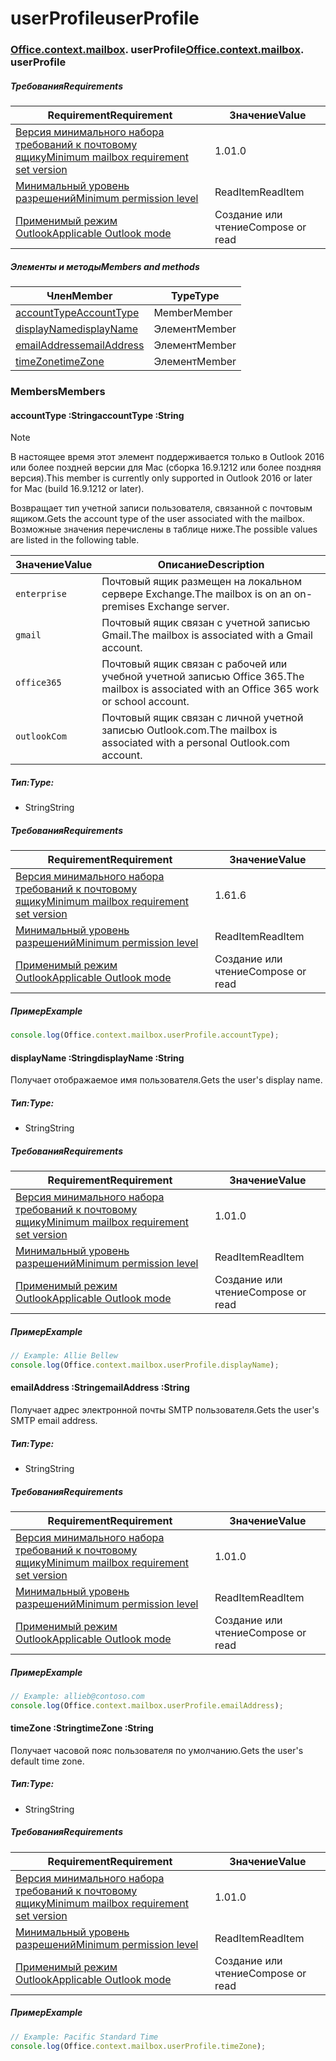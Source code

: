 
# <a name="userprofile"></a><span data-ttu-id="ee5bf-101">userProfile</span><span class="sxs-lookup"><span data-stu-id="ee5bf-101">userProfile</span></span>

### <span data-ttu-id="ee5bf-p101">[Office](Office.md)[.context](Office.context.md)[.mailbox](Office.context.mailbox.md). userProfile</span><span class="sxs-lookup"><span data-stu-id="ee5bf-p101">[Office](Office.md)[.context](Office.context.md)[.mailbox](Office.context.mailbox.md). userProfile</span></span>

##### <a name="requirements"></a><span data-ttu-id="ee5bf-104">Требования</span><span class="sxs-lookup"><span data-stu-id="ee5bf-104">Requirements</span></span>

|<span data-ttu-id="ee5bf-105">Requirement</span><span class="sxs-lookup"><span data-stu-id="ee5bf-105">Requirement</span></span>| <span data-ttu-id="ee5bf-106">Значение</span><span class="sxs-lookup"><span data-stu-id="ee5bf-106">Value</span></span>|
|---|---|
|[<span data-ttu-id="ee5bf-107">Версия минимального набора требований к почтовому ящику</span><span class="sxs-lookup"><span data-stu-id="ee5bf-107">Minimum mailbox requirement set version</span></span>](/office/dev/add-ins/reference/requirement-sets/outlook-api-requirement-sets)| <span data-ttu-id="ee5bf-108">1.0</span><span class="sxs-lookup"><span data-stu-id="ee5bf-108">1.0</span></span>|
|[<span data-ttu-id="ee5bf-109">Минимальный уровень разрешений</span><span class="sxs-lookup"><span data-stu-id="ee5bf-109">Minimum permission level</span></span>](https://docs.microsoft.com/outlook/add-ins/understanding-outlook-add-in-permissions)| <span data-ttu-id="ee5bf-110">ReadItem</span><span class="sxs-lookup"><span data-stu-id="ee5bf-110">ReadItem</span></span>|
|[<span data-ttu-id="ee5bf-111">Применимый режим Outlook</span><span class="sxs-lookup"><span data-stu-id="ee5bf-111">Applicable Outlook mode</span></span>](https://docs.microsoft.com/outlook/add-ins/#extension-points)| <span data-ttu-id="ee5bf-112">Создание или чтение</span><span class="sxs-lookup"><span data-stu-id="ee5bf-112">Compose or read</span></span>|

##### <a name="members-and-methods"></a><span data-ttu-id="ee5bf-113">Элементы и методы</span><span class="sxs-lookup"><span data-stu-id="ee5bf-113">Members and methods</span></span>

| <span data-ttu-id="ee5bf-114">Член</span><span class="sxs-lookup"><span data-stu-id="ee5bf-114">Member</span></span> | <span data-ttu-id="ee5bf-115">Type</span><span class="sxs-lookup"><span data-stu-id="ee5bf-115">Type</span></span> |
|--------|------|
| [<span data-ttu-id="ee5bf-116">accountType</span><span class="sxs-lookup"><span data-stu-id="ee5bf-116">AccountType</span></span>](#accounttype-string) | <span data-ttu-id="ee5bf-117">Member</span><span class="sxs-lookup"><span data-stu-id="ee5bf-117">Member</span></span> |
| [<span data-ttu-id="ee5bf-118">displayName</span><span class="sxs-lookup"><span data-stu-id="ee5bf-118">displayName</span></span>](#displayname-string) | <span data-ttu-id="ee5bf-119">Элемент</span><span class="sxs-lookup"><span data-stu-id="ee5bf-119">Member</span></span> |
| [<span data-ttu-id="ee5bf-120">emailAddress</span><span class="sxs-lookup"><span data-stu-id="ee5bf-120">emailAddress</span></span>](#emailaddress-string) | <span data-ttu-id="ee5bf-121">Элемент</span><span class="sxs-lookup"><span data-stu-id="ee5bf-121">Member</span></span> |
| [<span data-ttu-id="ee5bf-122">timeZone</span><span class="sxs-lookup"><span data-stu-id="ee5bf-122">timeZone</span></span>](#timezone-string) | <span data-ttu-id="ee5bf-123">Элемент</span><span class="sxs-lookup"><span data-stu-id="ee5bf-123">Member</span></span> |

### <a name="members"></a><span data-ttu-id="ee5bf-124">Members</span><span class="sxs-lookup"><span data-stu-id="ee5bf-124">Members</span></span>

####  <a name="accounttype-string"></a><span data-ttu-id="ee5bf-125">accountType :String</span><span class="sxs-lookup"><span data-stu-id="ee5bf-125">accountType :String</span></span>

> [!NOTE]
> <span data-ttu-id="ee5bf-126">В настоящее время этот элемент поддерживается только в Outlook 2016 или более поздней версии для Mac (сборка 16.9.1212 или более поздняя версия).</span><span class="sxs-lookup"><span data-stu-id="ee5bf-126">This member is currently only supported in Outlook 2016 or later for Mac (build 16.9.1212 or later).</span></span>

<span data-ttu-id="ee5bf-127">Возвращает тип учетной записи пользователя, связанной с почтовым ящиком.</span><span class="sxs-lookup"><span data-stu-id="ee5bf-127">Gets the account type of the user associated with the mailbox.</span></span> <span data-ttu-id="ee5bf-128">Возможные значения перечислены в таблице ниже.</span><span class="sxs-lookup"><span data-stu-id="ee5bf-128">The possible values are listed in the following table.</span></span>

| <span data-ttu-id="ee5bf-129">Значение</span><span class="sxs-lookup"><span data-stu-id="ee5bf-129">Value</span></span> | <span data-ttu-id="ee5bf-130">Описание</span><span class="sxs-lookup"><span data-stu-id="ee5bf-130">Description</span></span> |
|-------|-------------|
| `enterprise` | <span data-ttu-id="ee5bf-131">Почтовый ящик размещен на локальном сервере Exchange.</span><span class="sxs-lookup"><span data-stu-id="ee5bf-131">The mailbox is on an on-premises Exchange server.</span></span> |
| `gmail` | <span data-ttu-id="ee5bf-132">Почтовый ящик связан с учетной записью Gmail.</span><span class="sxs-lookup"><span data-stu-id="ee5bf-132">The mailbox is associated with a Gmail account.</span></span> |
| `office365` | <span data-ttu-id="ee5bf-133">Почтовый ящик связан с рабочей или учебной учетной записью Office 365.</span><span class="sxs-lookup"><span data-stu-id="ee5bf-133">The mailbox is associated with an Office 365 work or school account.</span></span> |
| `outlookCom` | <span data-ttu-id="ee5bf-134">Почтовый ящик связан с личной учетной записью Outlook.com.</span><span class="sxs-lookup"><span data-stu-id="ee5bf-134">The mailbox is associated with a personal Outlook.com account.</span></span> |

##### <a name="type"></a><span data-ttu-id="ee5bf-135">Тип:</span><span class="sxs-lookup"><span data-stu-id="ee5bf-135">Type:</span></span>

*   <span data-ttu-id="ee5bf-136">String</span><span class="sxs-lookup"><span data-stu-id="ee5bf-136">String</span></span>

##### <a name="requirements"></a><span data-ttu-id="ee5bf-137">Требования</span><span class="sxs-lookup"><span data-stu-id="ee5bf-137">Requirements</span></span>

|<span data-ttu-id="ee5bf-138">Requirement</span><span class="sxs-lookup"><span data-stu-id="ee5bf-138">Requirement</span></span>| <span data-ttu-id="ee5bf-139">Значение</span><span class="sxs-lookup"><span data-stu-id="ee5bf-139">Value</span></span>|
|---|---|
|[<span data-ttu-id="ee5bf-140">Версия минимального набора требований к почтовому ящику</span><span class="sxs-lookup"><span data-stu-id="ee5bf-140">Minimum mailbox requirement set version</span></span>](/office/dev/add-ins/reference/requirement-sets/outlook-api-requirement-sets)| <span data-ttu-id="ee5bf-141">1.6</span><span class="sxs-lookup"><span data-stu-id="ee5bf-141">1.6</span></span> |
|[<span data-ttu-id="ee5bf-142">Минимальный уровень разрешений</span><span class="sxs-lookup"><span data-stu-id="ee5bf-142">Minimum permission level</span></span>](https://docs.microsoft.com/outlook/add-ins/understanding-outlook-add-in-permissions)| <span data-ttu-id="ee5bf-143">ReadItem</span><span class="sxs-lookup"><span data-stu-id="ee5bf-143">ReadItem</span></span>|
|[<span data-ttu-id="ee5bf-144">Применимый режим Outlook</span><span class="sxs-lookup"><span data-stu-id="ee5bf-144">Applicable Outlook mode</span></span>](https://docs.microsoft.com/outlook/add-ins/#extension-points)| <span data-ttu-id="ee5bf-145">Создание или чтение</span><span class="sxs-lookup"><span data-stu-id="ee5bf-145">Compose or read</span></span>|

##### <a name="example"></a><span data-ttu-id="ee5bf-146">Пример</span><span class="sxs-lookup"><span data-stu-id="ee5bf-146">Example</span></span>

```js
console.log(Office.context.mailbox.userProfile.accountType);
```

####  <a name="displayname-string"></a><span data-ttu-id="ee5bf-147">displayName :String</span><span class="sxs-lookup"><span data-stu-id="ee5bf-147">displayName :String</span></span>

<span data-ttu-id="ee5bf-148">Получает отображаемое имя пользователя.</span><span class="sxs-lookup"><span data-stu-id="ee5bf-148">Gets the user's display name.</span></span>

##### <a name="type"></a><span data-ttu-id="ee5bf-149">Тип:</span><span class="sxs-lookup"><span data-stu-id="ee5bf-149">Type:</span></span>

*   <span data-ttu-id="ee5bf-150">String</span><span class="sxs-lookup"><span data-stu-id="ee5bf-150">String</span></span>

##### <a name="requirements"></a><span data-ttu-id="ee5bf-151">Требования</span><span class="sxs-lookup"><span data-stu-id="ee5bf-151">Requirements</span></span>

|<span data-ttu-id="ee5bf-152">Requirement</span><span class="sxs-lookup"><span data-stu-id="ee5bf-152">Requirement</span></span>| <span data-ttu-id="ee5bf-153">Значение</span><span class="sxs-lookup"><span data-stu-id="ee5bf-153">Value</span></span>|
|---|---|
|[<span data-ttu-id="ee5bf-154">Версия минимального набора требований к почтовому ящику</span><span class="sxs-lookup"><span data-stu-id="ee5bf-154">Minimum mailbox requirement set version</span></span>](/office/dev/add-ins/reference/requirement-sets/outlook-api-requirement-sets)| <span data-ttu-id="ee5bf-155">1.0</span><span class="sxs-lookup"><span data-stu-id="ee5bf-155">1.0</span></span>|
|[<span data-ttu-id="ee5bf-156">Минимальный уровень разрешений</span><span class="sxs-lookup"><span data-stu-id="ee5bf-156">Minimum permission level</span></span>](https://docs.microsoft.com/outlook/add-ins/understanding-outlook-add-in-permissions)| <span data-ttu-id="ee5bf-157">ReadItem</span><span class="sxs-lookup"><span data-stu-id="ee5bf-157">ReadItem</span></span>|
|[<span data-ttu-id="ee5bf-158">Применимый режим Outlook</span><span class="sxs-lookup"><span data-stu-id="ee5bf-158">Applicable Outlook mode</span></span>](https://docs.microsoft.com/outlook/add-ins/#extension-points)| <span data-ttu-id="ee5bf-159">Создание или чтение</span><span class="sxs-lookup"><span data-stu-id="ee5bf-159">Compose or read</span></span>|

##### <a name="example"></a><span data-ttu-id="ee5bf-160">Пример</span><span class="sxs-lookup"><span data-stu-id="ee5bf-160">Example</span></span>

```js
// Example: Allie Bellew
console.log(Office.context.mailbox.userProfile.displayName);
```

####  <a name="emailaddress-string"></a><span data-ttu-id="ee5bf-161">emailAddress :String</span><span class="sxs-lookup"><span data-stu-id="ee5bf-161">emailAddress :String</span></span>

<span data-ttu-id="ee5bf-162">Получает адрес электронной почты SMTP пользователя.</span><span class="sxs-lookup"><span data-stu-id="ee5bf-162">Gets the user's SMTP email address.</span></span>

##### <a name="type"></a><span data-ttu-id="ee5bf-163">Тип:</span><span class="sxs-lookup"><span data-stu-id="ee5bf-163">Type:</span></span>

*   <span data-ttu-id="ee5bf-164">String</span><span class="sxs-lookup"><span data-stu-id="ee5bf-164">String</span></span>

##### <a name="requirements"></a><span data-ttu-id="ee5bf-165">Требования</span><span class="sxs-lookup"><span data-stu-id="ee5bf-165">Requirements</span></span>

|<span data-ttu-id="ee5bf-166">Requirement</span><span class="sxs-lookup"><span data-stu-id="ee5bf-166">Requirement</span></span>| <span data-ttu-id="ee5bf-167">Значение</span><span class="sxs-lookup"><span data-stu-id="ee5bf-167">Value</span></span>|
|---|---|
|[<span data-ttu-id="ee5bf-168">Версия минимального набора требований к почтовому ящику</span><span class="sxs-lookup"><span data-stu-id="ee5bf-168">Minimum mailbox requirement set version</span></span>](/office/dev/add-ins/reference/requirement-sets/outlook-api-requirement-sets)| <span data-ttu-id="ee5bf-169">1.0</span><span class="sxs-lookup"><span data-stu-id="ee5bf-169">1.0</span></span>|
|[<span data-ttu-id="ee5bf-170">Минимальный уровень разрешений</span><span class="sxs-lookup"><span data-stu-id="ee5bf-170">Minimum permission level</span></span>](https://docs.microsoft.com/outlook/add-ins/understanding-outlook-add-in-permissions)| <span data-ttu-id="ee5bf-171">ReadItem</span><span class="sxs-lookup"><span data-stu-id="ee5bf-171">ReadItem</span></span>|
|[<span data-ttu-id="ee5bf-172">Применимый режим Outlook</span><span class="sxs-lookup"><span data-stu-id="ee5bf-172">Applicable Outlook mode</span></span>](https://docs.microsoft.com/outlook/add-ins/#extension-points)| <span data-ttu-id="ee5bf-173">Создание или чтение</span><span class="sxs-lookup"><span data-stu-id="ee5bf-173">Compose or read</span></span>|

##### <a name="example"></a><span data-ttu-id="ee5bf-174">Пример</span><span class="sxs-lookup"><span data-stu-id="ee5bf-174">Example</span></span>

```js
// Example: allieb@contoso.com
console.log(Office.context.mailbox.userProfile.emailAddress);
```

####  <a name="timezone-string"></a><span data-ttu-id="ee5bf-175">timeZone :String</span><span class="sxs-lookup"><span data-stu-id="ee5bf-175">timeZone :String</span></span>

<span data-ttu-id="ee5bf-176">Получает часовой пояс пользователя по умолчанию.</span><span class="sxs-lookup"><span data-stu-id="ee5bf-176">Gets the user's default time zone.</span></span>

##### <a name="type"></a><span data-ttu-id="ee5bf-177">Тип:</span><span class="sxs-lookup"><span data-stu-id="ee5bf-177">Type:</span></span>

*   <span data-ttu-id="ee5bf-178">String</span><span class="sxs-lookup"><span data-stu-id="ee5bf-178">String</span></span>

##### <a name="requirements"></a><span data-ttu-id="ee5bf-179">Требования</span><span class="sxs-lookup"><span data-stu-id="ee5bf-179">Requirements</span></span>

|<span data-ttu-id="ee5bf-180">Requirement</span><span class="sxs-lookup"><span data-stu-id="ee5bf-180">Requirement</span></span>| <span data-ttu-id="ee5bf-181">Значение</span><span class="sxs-lookup"><span data-stu-id="ee5bf-181">Value</span></span>|
|---|---|
|[<span data-ttu-id="ee5bf-182">Версия минимального набора требований к почтовому ящику</span><span class="sxs-lookup"><span data-stu-id="ee5bf-182">Minimum mailbox requirement set version</span></span>](/office/dev/add-ins/reference/requirement-sets/outlook-api-requirement-sets)| <span data-ttu-id="ee5bf-183">1.0</span><span class="sxs-lookup"><span data-stu-id="ee5bf-183">1.0</span></span>|
|[<span data-ttu-id="ee5bf-184">Минимальный уровень разрешений</span><span class="sxs-lookup"><span data-stu-id="ee5bf-184">Minimum permission level</span></span>](https://docs.microsoft.com/outlook/add-ins/understanding-outlook-add-in-permissions)| <span data-ttu-id="ee5bf-185">ReadItem</span><span class="sxs-lookup"><span data-stu-id="ee5bf-185">ReadItem</span></span>|
|[<span data-ttu-id="ee5bf-186">Применимый режим Outlook</span><span class="sxs-lookup"><span data-stu-id="ee5bf-186">Applicable Outlook mode</span></span>](https://docs.microsoft.com/outlook/add-ins/#extension-points)| <span data-ttu-id="ee5bf-187">Создание или чтение</span><span class="sxs-lookup"><span data-stu-id="ee5bf-187">Compose or read</span></span>|

##### <a name="example"></a><span data-ttu-id="ee5bf-188">Пример</span><span class="sxs-lookup"><span data-stu-id="ee5bf-188">Example</span></span>

```js
// Example: Pacific Standard Time
console.log(Office.context.mailbox.userProfile.timeZone);
```